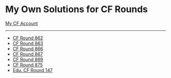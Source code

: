 <h1>My Own Solutions for CF Rounds</h1>
  
[My CF Account](https://codeforces.com/profile/Nedal)

<hr/>

 - [CF Round 862](Codeforces-Round-862/)
 - [CF Round 863](Codeforces-Round-863/)
 - [CF Round 866](Codeforces-Round-866/)
 - [CF Round 867](Codeforces-Round-867/)
 - [CF Round 869](Codeforces-Round-869/)
 - [CF Round 875](Codeforces-Round-875/)
 - [Edu. CF Round 147](Educational-Codeforces-Round-147/)
